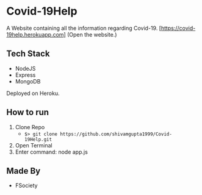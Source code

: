 # Covid-19Help

A Website containing all the information regarding Covid-19.
[https://covid-19help.herokuapp.com] (Open the website.)

## Tech Stack

- NodeJS
- Express
- MongoDB

Deployed on Heroku.

## How to run

1. Clone Repo
   - `$> git clone https://github.com/shivamgupta1999/Covid-19Help.git`
2. Open Terminal
3. Enter command: node app.js

## Made By

- FSociety
